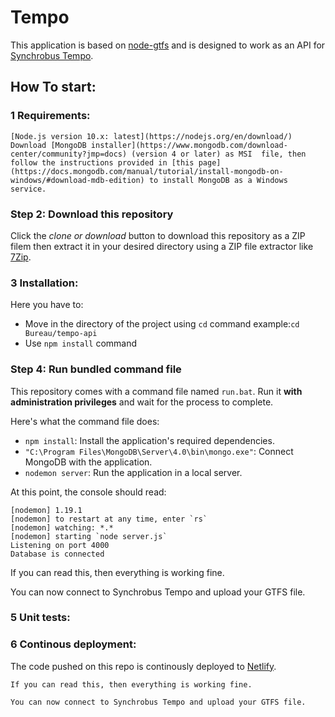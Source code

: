 # Tempo

This application is based on [node-gtfs](https://www.npmjs.com/package/gtfs) and is designed to work as an API for [Synchrobus Tempo](https://github.com/Iteatime/tempo-react).

## How To start:

### 1 Requirements:

    [Node.js version 10.x: latest](https://nodejs.org/en/download/) 
    Download [MongoDB installer](https://www.mongodb.com/download-center/community?jmp=docs) (version 4 or later) as MSI  file, then follow the instructions provided in [this page](https://docs.mongodb.com/manual/tutorial/install-mongodb-on-windows/#download-mdb-edition) to install MongoDB as a Windows service.
 
### Step 2: Download this repository

Click the *clone or download* button to download this repository as a ZIP filem then extract it in your desired directory using a ZIP file extractor like [7Zip](https://www.7-zip.org/).

### 3 Installation:

Here you have to:
- Move in the directory of the project using `cd` command
example:`cd Bureau/tempo-api`
- Use `npm install` command

### Step 4: Run bundled command file

This repository comes with a command file named `run.bat`. Run it **with administration privileges** and wait for the process to complete.

Here's what the command file does:

- `npm install`: Install the application's required dependencies.
- `"C:\Program Files\MongoDB\Server\4.0\bin\mongo.exe"`: Connect MongoDB with the application.
- `nodemon server`: Run the application in a local server.

At this point, the console should read:
```
[nodemon] 1.19.1
[nodemon] to restart at any time, enter `rs`
[nodemon] watching: *.*
[nodemon] starting `node server.js`
Listening on port 4000
Database is connected
```
If you can read this, then everything is working fine.

You can now connect to Synchrobus Tempo and upload your GTFS file.

### 5 Unit tests:



### 6 Continous deployment:

The code pushed on this repo is continously deployed to [Netlify](https://www.netlify.com/).

```
If you can read this, then everything is working fine.

You can now connect to Synchrobus Tempo and upload your GTFS file.
